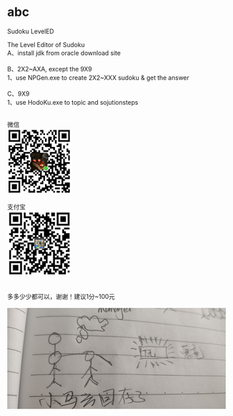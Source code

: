 # abc
Sudoku LevelED

The Level Editor of Sudoku
<br/>
A、install jdk from oracle download site
<br/>
<br/>
B、2X2~AXA, except the 9X9
<br/>
1、use NPGen.exe to create 2X2~XXX sudoku & get the answer
<br/>
<br/>
C、9X9
<br/>
1、use HodoKu.exe to topic and sojutionsteps
<br/>
<br/>
<div class="left">微信<br/><img src="cc_wx.png" height="150" width="148" /></div>
<br/>
<div class="left">支付宝<br/><img src="cc_zfb.png" height="150" width="148" /></div>
<br/>
<div class="left"><br/>多多少少都可以，谢谢！建议1分~100元</div>
<br/>
<img src="IMG_20210221_145132.jpg"/>
<br/>